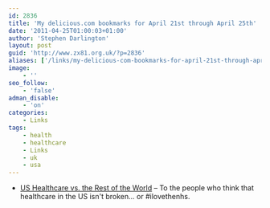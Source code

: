 ```yaml
---
id: 2836
title: 'My delicious.com bookmarks for April 21st through April 25th'
date: '2011-04-25T01:00:03+01:00'
author: 'Stephen Darlington'
layout: post
guid: 'http://www.zx81.org.uk/?p=2836'
aliases: ['/links/my-delicious-com-bookmarks-for-april-21st-through-april-25th.html']
image:
    - ''
seo_follow:
    - 'false'
adman_disable:
    - 'on'
categories:
    - Links
tags:
    - health
    - healthcare
    - Links
    - uk
    - usa
---
```


- [US Healthcare vs. the Rest of the World](http://www.businesspundit.com/us-healthcare-vs-the-rest-of-the-world/) – To the people who think that healthcare in the US isn't broken… or #ilovethenhs.